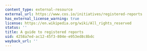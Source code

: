 ```yaml
---
content_type: external-resource
external_url: https://www.cos.io/initiatives/registered-reports
has_external_license_warning: true
license: https://en.wikipedia.org/wiki/All_rights_reserved
status: ''
title: A guide to registered reports
uid: 4258a7ed-ac12-45f3-804e-e953ed8c8bdc
wayback_url: ''
---
```

